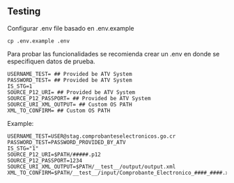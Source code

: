 ## Testing
Configurar .env file basado en .env.example

```
cp .env.example .env
```

Para probar las funcionalidades se recomienda crear un .env en donde se especifiquen datos de prueba.
```
USERNAME_TEST= ## Provided be ATV System
PASSWORD_TEST= ## Provided be ATV System
IS_STG=1
SOURCE_P12_URI= ## Provided be ATV System
SOURCE_P12_PASSPORT= ## Provided be ATV System
SOURCE_URI_XML_OUTPUT= ## Custom OS PATH
XML_TO_CONFIRM= ## Custom OS PATH
```
Example:
```
USERNAME_TEST=USER@stag.comprobanteselectronicos.go.cr
PASSWORD_TEST=PASSWORD_PROVIDED_BY_ATV
IS_STG="1"
SOURCE_P12_URI=$PATH/#####.p12
SOURCE_P12_PASSPORT=1234
SOURCE_URI_XML_OUTPUT=$PATH/__test__/output/output.xml
XML_TO_CONFIRM=$PATH/__test__/input/Comprobante_Electronico_####_####.xml
```
